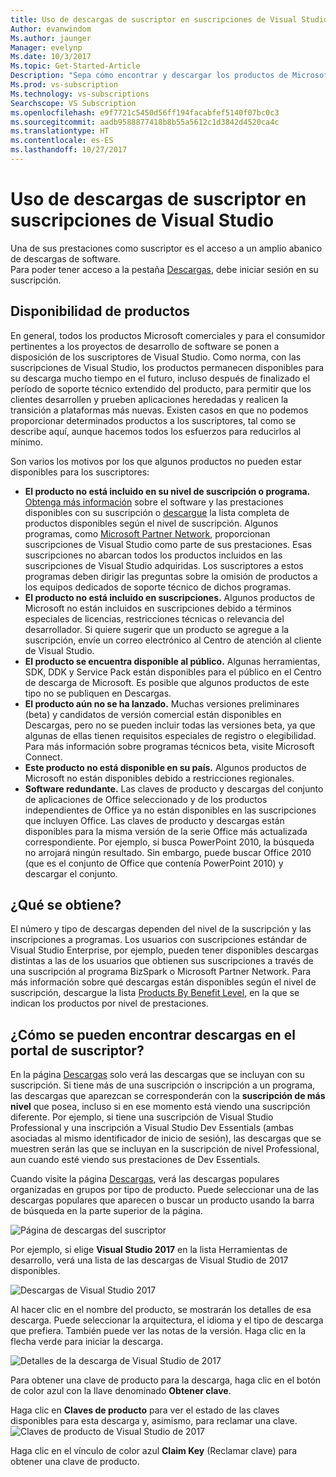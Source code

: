 ```yaml
---
title: Uso de descargas de suscriptor en suscripciones de Visual Studio | Visual Studio Marketplace
Author: evanwindom
Ms.author: jaunger
Manager: evelynp
Ms.date: 10/3/2017
Ms.topic: Get-Started-Article
Description: "Sepa cómo encontrar y descargar los productos de Microsoft incluidos en su suscripción de Visual Studio."
Ms.prod: vs-subscription
Ms.technology: vs-subscriptions
Searchscope: VS Subscription
ms.openlocfilehash: e9f7721c5450d56ff194facabfef5140f07bc0c3
ms.sourcegitcommit: aadb9588877418b8b55a5612c1d3842d4520ca4c
ms.translationtype: HT
ms.contentlocale: es-ES
ms.lasthandoff: 10/27/2017
---
```

# <a name="using-subscriber-downloads-in-visual-studio-subscriptions"></a>Uso de descargas de suscriptor en suscripciones de Visual Studio
Una de sus prestaciones como suscriptor es el acceso a un amplio abanico de descargas de software.  
Para poder tener acceso a la pestaña [Descargas](https://my.visualstudio.com/downloads), debe iniciar sesión en su suscripción. 

## <a name="product-availability"></a>Disponibilidad de productos
En general, todos los productos Microsoft comerciales y para el consumidor pertinentes a los proyectos de desarrollo de software se ponen a disposición de los suscriptores de Visual Studio. Como norma, con las suscripciones de Visual Studio, los productos permanecen disponibles para su descarga mucho tiempo en el futuro, incluso después de finalizado el período de soporte técnico extendido del producto, para permitir que los clientes desarrollen y prueben aplicaciones heredadas y realicen la transición a plataformas más nuevas. Existen casos en que no podemos proporcionar determinados productos a los suscriptores, tal como se describe aquí, aunque hacemos todos los esfuerzos para reducirlos al mínimo.

Son varios los motivos por los que algunos productos no pueden estar disponibles para los suscriptores:

- **El producto no está incluido en su nivel de suscripción o programa.** [Obtenga más información](https://www.visualstudio.com/pricing/) sobre el software y las prestaciones disponibles con su suscripción o [descargue](https://download.microsoft.com/download/1/5/4/15454442-CF17-47B9-A65D-DF84EF88511B/Products_by_Benefit_Level.xlsx_) la lista completa de productos disponibles según el nivel de suscripción. Algunos programas, como [Microsoft Partner Network](https://partner.microsoft.com/), proporcionan suscripciones de Visual Studio como parte de sus prestaciones.  Esas suscripciones no abarcan todos los productos incluidos en las suscripciones de Visual Studio adquiridas. Los suscriptores a estos programas deben dirigir las preguntas sobre la omisión de productos a los equipos dedicados de soporte técnico de dichos programas.
- **El producto no está incluido en suscripciones.** Algunos productos de Microsoft no están incluidos en suscripciones debido a términos especiales de licencias, restricciones técnicas o relevancia del desarrollador. Si quiere sugerir que un producto se agregue a la suscripción, envíe un correo electrónico al Centro de atención al cliente de Visual Studio.
- **El producto se encuentra disponible al público.** Algunas herramientas, SDK, DDK y Service Pack están disponibles para el público en el Centro de descarga de Microsoft. Es posible que algunos productos de este tipo no se publiquen en Descargas.
- **El producto aún no se ha lanzado.**  Muchas versiones preliminares (beta) y candidatos de versión comercial están disponibles en Descargas, pero no se pueden incluir todas las versiones beta, ya que algunas de ellas tienen requisitos especiales de registro o elegibilidad. Para más información sobre programas técnicos beta, visite Microsoft Connect.
- **Este producto no está disponible en su país.** Algunos productos de Microsoft no están disponibles debido a restricciones regionales.
- **Software redundante.** Las claves de producto y descargas del conjunto de aplicaciones de Office seleccionado y de los productos independientes de Office ya no están disponibles en las suscripciones que incluyen Office. Las claves de producto y descargas están disponibles para la misma versión de la serie Office más actualizada correspondiente.  Por ejemplo, si busca PowerPoint 2010, la búsqueda no arrojará ningún resultado.  Sin embargo, puede buscar Office 2010 (que es el conjunto de Office que contenía PowerPoint 2010) y descargar el conjunto.  

## <a name="what-do-i-get"></a>¿Qué se obtiene?
El número y tipo de descargas dependen del nivel de la suscripción y las inscripciones a programas.  Los usuarios con suscripciones estándar de Visual Studio Enterprise, por ejemplo, pueden tener disponibles descargas distintas a las de los usuarios que obtienen sus suscripciones a través de una suscripción al programa BizSpark o Microsoft Partner Network.  Para más información sobre qué descargas están disponibles según el nivel de suscripción, descargue la lista [Products By Benefit Level](https://download.microsoft.com/download/1/5/4/15454442-CF17-47B9-A65D-DF84EF88511B/Products_by_Benefit_Level.xlsx), en la que se indican los productos por nivel de prestaciones.
## <a name="how-do-i-find-downloads-in-the-subscriber-portal"></a>¿Cómo se pueden encontrar descargas en el portal de suscriptor? 
En la página [Descargas](https://my.visualstudio.com/downloads/featured) solo verá las descargas que se incluyan con su suscripción.  Si tiene más de una suscripción o inscripción a un programa, las descargas que aparezcan se corresponderán con la **suscripción de más nivel** que posea, incluso si en ese momento está viendo una suscripción diferente.  Por ejemplo, si tiene una suscripción de Visual Studio Professional y una inscripción a Visual Studio Dev Essentials (ambas asociadas al mismo identificador de inicio de sesión), las descargas que se muestren serán las que se incluyan en la suscripción de nivel Professional, aun cuando esté viendo sus prestaciones de Dev Essentials.  

Cuando visite la página [Descargas](https://my.visualstudio.com/downloads/featured), verá las descargas populares organizadas en grupos por tipo de producto.  Puede seleccionar una de las descargas populares que aparecen o buscar un producto usando la barra de búsqueda en la parte superior de la página. 

![Página de descargas del suscriptor](_img\subscriber-downloads\subscriber-downloads-resized.png)

Por ejemplo, si elige **Visual Studio 2017** en la lista Herramientas de desarrollo, verá una lista de las descargas de Visual Studio de 2017 disponibles. 

![Descargas de Visual Studio 2017](_img\subscriber-downloads\vs2017-products-cropped.png)

Al hacer clic en el nombre del producto, se mostrarán los detalles de esa descarga.  Puede seleccionar la arquitectura, el idioma y el tipo de descarga que prefiera.  También puede ver las notas de la versión.  Haga clic en la flecha verde para iniciar la descarga.  

![Detalles de la descarga de Visual Studio de 2017](_img\subscriber-downloads\vs2017-details-cropped.png) 

Para obtener una clave de producto para la descarga, haga clic en el botón de color azul con la llave denominado **Obtener clave**.  

Haga clic en **Claves de producto** para ver el estado de las claves disponibles para esta descarga y, asimismo, para reclamar una clave.  
![Claves de producto de Visual Studio de 2017](_img\subscriber-downloads\vs2017-product-keys-cropped.png)

Haga clic en el vínculo de color azul **Claim Key** (Reclamar clave) para obtener una clave de producto.  